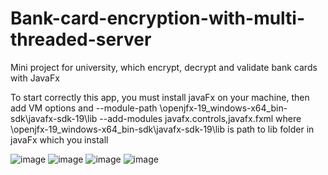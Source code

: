 # Bank-card-encryption-with-multi-threaded-server
Mini project for university, which encrypt, decrypt and validate bank cards with JavaFx

To start correctly this app, you must install javaFx on your machine,
then add VM options and --module-path \openjfx-19_windows-x64_bin-sdk\javafx-sdk-19\lib --add-modules javafx.controls,javafx.fxml
where \openjfx-19_windows-x64_bin-sdk\javafx-sdk-19\lib is path to lib folder in javaFx which you install

![image](https://user-images.githubusercontent.com/80620561/215750806-9eb1df8f-b9ce-407a-907f-afcd280f7513.png)
![image](https://user-images.githubusercontent.com/80620561/215750898-bc09e603-fd9c-48e4-8bb8-75dd3c390b07.png)
![image](https://user-images.githubusercontent.com/80620561/215751019-2bad1fe4-a0f6-4463-8bf9-31dafd809c47.png)
![image](https://user-images.githubusercontent.com/80620561/215751216-65a378c7-4b61-4e1c-b4a2-cdcdef08dff5.png)

